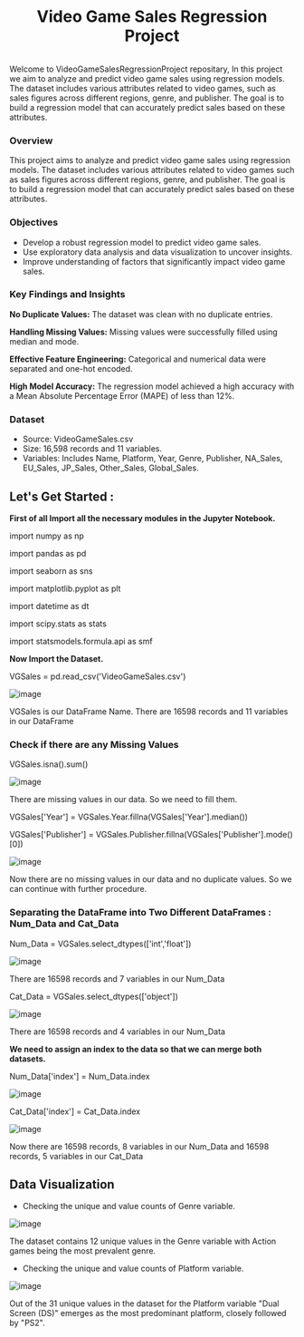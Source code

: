 #### <div align="center"> <h1> Video Game Sales Regression Project </h1> </div>

<p align="center">
  <img src="https://github.com/Swagath123Koyada/VideoGameSalesRegressionProject/assets/164196153/ec4646d0-d4ca-44c0-aa2d-219d2e1b9963" alt="">
</p>

Welcome to VideoGameSalesRegressionProject repositary, In this project we aim to analyze and predict video game sales using regression models. The dataset includes various attributes related to video games, such as sales figures across different regions, genre, and publisher. The goal is to build a regression model that can accurately predict sales based on these attributes. 

### Overview
This project aims to analyze and predict video game sales using regression models. The dataset includes various attributes related to video games such as sales figures across different regions, genre, and publisher. The goal is to build a regression model that can accurately predict sales based on these attributes.

### Objectives

- Develop a robust regression model to predict video game sales.
- Use exploratory data analysis and data visualization to uncover insights.
- Improve understanding of factors that significantly impact video game sales.

### Key Findings and Insights

**No Duplicate Values:** The dataset was clean with no duplicate entries.

**Handling Missing Values:** Missing values were successfully filled using median and mode.

**Effective Feature Engineering:** Categorical and numerical data were separated and one-hot encoded.

**High Model Accuracy:** The regression model achieved a high accuracy with a Mean Absolute Percentage Error (MAPE) of less than 12%.

### Dataset

- Source: VideoGameSales.csv
- Size: 16,598 records and 11 variables.
- Variables: Includes Name, Platform, Year, Genre, Publisher, NA_Sales, EU_Sales, JP_Sales, Other_Sales, Global_Sales.

## Let's Get Started :

**First of all Import all the necessary modules in the Jupyter Notebook.**

import numpy as np

import pandas as pd

import seaborn as sns

import matplotlib.pyplot as plt          

import datetime as dt 

import scipy.stats as stats

import statsmodels.formula.api as smf

**Now Import the Dataset.**

VGSales = pd.read_csv('VideoGameSales.csv')

![image](https://github.com/Swagath123Koyada/VideoGameSalesRegressionProject/assets/164196153/9cbe3368-a4d6-423d-b252-56cb992114d2)

VGSales is our DataFrame Name. There are 16598 records and 11 variables in our DataFrame

### Check if there are any Missing Values

VGSales.isna().sum()

![image](https://github.com/Swagath123Koyada/VideoGameSalesRegressionProject/assets/164196153/67a55373-30b4-4b95-94da-e631221e6446)

There are missing values in our data. So we need to fill them.

VGSales['Year'] = VGSales.Year.fillna(VGSales['Year'].median())

VGSales['Publisher'] = VGSales.Publisher.fillna(VGSales['Publisher'].mode()[0])

![image](https://github.com/Swagath123Koyada/VideoGameSalesRegressionProject/assets/164196153/887872fd-ad6c-47cd-84ad-8bb69fab8df8)

Now there are no missing values in our data and no duplicate values. So we can continue with further procedure.

### Separating the DataFrame into Two Different DataFrames : Num_Data and Cat_Data

Num_Data = VGSales.select_dtypes(['int','float'])

![image](https://github.com/Swagath123Koyada/VideoGameSalesRegressionProject/assets/164196153/ad2ac582-4261-4d32-8fcc-3a240e7edce8)

There are 16598 records and 7 variables in our Num_Data

Cat_Data = VGSales.select_dtypes(['object'])

![image](https://github.com/Swagath123Koyada/VideoGameSalesRegressionProject/assets/164196153/a96ab755-e3fb-4b4f-b92d-34709e57452c)

There are 16598 records and 4 variables in our Num_Data

**We need to assign an index to the data so that we can merge both datasets.**

Num_Data['index'] = Num_Data.index

![image](https://github.com/Swagath123Koyada/VideoGameSalesRegressionProject/assets/164196153/b909018a-2168-4195-88e6-88d89ccdedc6)

Cat_Data['index'] = Cat_Data.index

![image](https://github.com/Swagath123Koyada/VideoGameSalesRegressionProject/assets/164196153/be5c141e-60bb-4686-a501-caec2503b00e)

Now there are 16598 records, 8 variables in our Num_Data and 16598 records, 5 variables in our Cat_Data

## Data Visualization

- Checking the unique and value counts of Genre variable.

![image](https://github.com/Swagath123Koyada/VideoGameSalesRegressionProject/assets/164196153/effbe9d2-ffbd-4cde-9c6e-b22bdd083530)

The dataset contains 12 unique values in the Genre variable with Action games being the most prevalent genre.

- Checking the unique and value counts of Platform variable.

![image](https://github.com/Swagath123Koyada/VideoGameSalesRegressionProject/assets/164196153/0c6f756c-d891-40f6-8714-53f0b9fe9487)

Out of the 31 unique values in the dataset for the Platform variable "Dual Screen (DS)" emerges as the most predominant platform, closely followed by "PS2".


















































